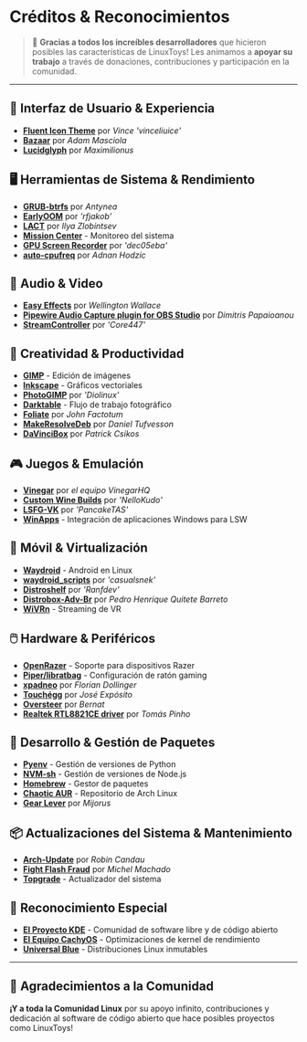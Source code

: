 # Créditos & Reconocimientos

> 💙 **Gracias a todos los increíbles desarrolladores** que hicieron posibles las características de LinuxToys! Les animamos a **apoyar su trabajo** a través de donaciones, contribuciones y participación en la comunidad.

---

## 🎨 Interfaz de Usuario & Experiencia

- **[Fluent Icon Theme](https://github.com/vinceliuice/Fluent-icon-theme)** por *Vince 'vinceliuice'*
- **[Bazaar](https://github.com/kolunmi/bazaar)** por *Adam Masciola*
- **[Lucidglyph](https://github.com/maximilionus/lucidglyph/tree/v0.11.0)** por *Maximilionus*

## 🖥️ Herramientas de Sistema & Rendimiento

- **[GRUB-btrfs](https://github.com/Antynea/grub-btrfs)** por *Antynea*
- **[EarlyOOM](https://github.com/rfjakob/earlyoom)** por *'rfjakob'*
- **[LACT](https://github.com/ilya-zlobintsev/LACT)** por *Ilya Zlobintsev*
- **[Mission Center](https://missioncenter.io)** - Monitoreo del sistema
- **[GPU Screen Recorder](https://git.dec05eba.com/?p=about)** por *'dec05eba'*
- **[auto-cpufreq](https://github.com/AdnanHodzic/auto-cpufreq)** por *Adnan Hodzic*

## 🎵 Audio & Video

- **[Easy Effects](https://github.com/wwmm/easyeffects)** por *Wellington Wallace*
- **[Pipewire Audio Capture plugin for OBS Studio](https://github.com/dimtpap/obs-pipewire-audio-capture)** por *Dimitris Papaioanou*
- **[StreamController](https://github.com/StreamController/StreamController)** por *'Core447'*

## 🎨 Creatividad & Productividad

- **[GIMP](https://www.gimp.org)** - Edición de imágenes
- **[Inkscape](https://inkscape.org)** - Gráficos vectoriales
- **[PhotoGIMP](https://github.com/Diolinux/PhotoGIMP)** por *'Diolinux'*
- **[Darktable](https://www.darktable.org)** - Flujo de trabajo fotográfico
- **[Foliate](https://johnfactotum.github.io/foliate)** por *John Factotum*
- **[MakeResolveDeb](https://www.danieltufvesson.com/makeresolvedeb)** por *Daniel Tufvesson*
- **[DaVinciBox](https://github.com/zelikos/davincibox)** por *Patrick Csikos*

## 🎮 Juegos & Emulación

- **[Vinegar](https://vinegarhq.org/Home/index.html)** por *el equipo VinegarHQ*
- **[Custom Wine Builds](https://github.com/NelloKudo/WineBuilder)** por *'NelloKudo'*
- **[LSFG-VK](https://github.com/PancakeTAS/lsfg-vk)** por *'PancakeTAS'*
- **[WinApps](https://github.com/winapps-org/winapps)** - Integración de aplicaciones Windows para LSW

## 📱 Móvil & Virtualización

- **[Waydroid](https://waydro.id/)** - Android en Linux
- **[waydroid_scripts](https://github.com/casualsnek/waydroid_script)** por *'casualsnek'*
- **[Distroshelf](https://github.com/ranfdev/DistroShelf)** por *'Ranfdev'*
- **[Distrobox-Adv-Br](https://github.com/pedrohqb/distrobox-adv-br)** por *Pedro Henrique Quitete Barreto*
- **[WiVRn](https://github.com/WiVRn)** - Streaming de VR

## 🖱️ Hardware & Periféricos

- **[OpenRazer](https://openrazer.github.io)** - Soporte para dispositivos Razer
- **[Piper/libratbag](https://github.com/libratbag/piper)** - Configuración de ratón gaming
- **[xpadneo](https://github.com/atar-axis/xpadneo)** por *Florian Dollinger*
- **[Touchégg](https://github.com/JoseExposito/touchegg)** por *José Expósito*
- **[Oversteer](https://github.com/berarma/oversteer)** por *Bernat*
- **[Realtek RTL8821CE driver](https://github.com/tomaspinho/rtl8821ce)** por *Tomás Pinho*

## 🔧 Desarrollo & Gestión de Paquetes

- **[Pyenv](https://github.com/pyenv)** - Gestión de versiones de Python
- **[NVM-sh](https://github.com/nvm-sh)** - Gestión de versiones de Node.js
- **[Homebrew](https://brew.sh/)** - Gestor de paquetes
- **[Chaotic AUR](https://aur.chaotic.cx/)** - Repositorio de Arch Linux
- **[Gear Lever](https://github.com/mijorus/gearlever)** por *Mijorus*

## 📦 Actualizaciones del Sistema & Mantenimiento

- **[Arch-Update](https://github.com/Antiz96/arch-update)** por *Robin Candau*
- **[Fight Flash Fraud](https://github.com/AltraMayor/f3)** por *Michel Machado*
- **[Topgrade](https://github.com/topgrade-rs/topgrade)** - Actualizador del sistema

## 🌟 Reconocimiento Especial

- **[El Proyecto KDE](https://kde.org)** - Comunidad de software libre y de código abierto
- **[El Equipo CachyOS](https://github.com/CachyOS/linux-cachyos)** - Optimizaciones de kernel de rendimiento
- **[Universal Blue](https://universal-blue.org)** - Distribuciones Linux inmutables

---

## 🙏 Agradecimientos a la Comunidad

**¡Y a toda la Comunidad Linux** por su apoyo infinito, contribuciones y dedicación al software de código abierto que hace posibles proyectos como LinuxToys!